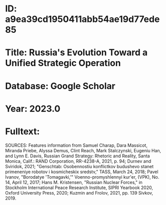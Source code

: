 # ID: a9ea39cd1950411abb54ae19d77ede85
# Title: Russia's Evolution Toward a Unified Strategic Operation
# Database: Google Scholar
# Year: 2023.0
# Fulltext:
SOURCES: Features information from Samuel Charap, Dara Massicot, Miranda Priebe, Alyssa Demus, Clint Reach, Mark Stalczynski, Eugeniu Han, and Lynn E. Davis, Russian Grand Strategy: Rhetoric and Reality, Santa Monica, Calif.: RAND Corporation, RR-4238-A, 2021, p. 94; Durnev and Sviridok, 2021; "Genschtab: Osobennostiu konflictkov budushevo stanet primeneniye robotov i kosmicheskix sredstv," TASS, March 24, 2018; Pavel Ivanov, "Borodatye 'Tomagavki,'" Voenno-promyshlennyi kur'er, (VPK), No.
14, April 12, 2017; Hans M. Kristensen, "Russian Nuclear Forces," in Stockholm International Peace Research Institute, SIPRI Yearbook 2020, Oxford University Press, 2020; Kuzmin and Frolov, 2021, pp.
139 Sivkov, 2019.